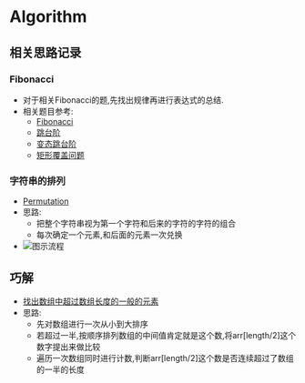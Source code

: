 # Algorithm
## 相关思路记录
### Fibonacci
* 对于相关Fibonacci的题,先找出规律再进行表达式的总结.
* 相关题目参考:
    * [Fibonacci](https://github.com/kvenLin/Algorithm/blob/master/JianzhiOffer/src/Fibonacci.java)
    * [跳台阶](https://github.com/kvenLin/Algorithm/blob/master/JianzhiOffer/src/JumpFloor.java)
    * [变态跳台阶](https://github.com/kvenLin/Algorithm/blob/master/JianzhiOffer/src/JumpFloorII.java)
    * [矩形覆盖问题](https://github.com/kvenLin/Algorithm/blob/master/JianzhiOffer/src/RectCover.java)
    
### 字符串的排列
* [Permutation](https://github.com/kvenLin/Algorithm/blob/master/JianzhiOffer/src/Permutation.java)
* 思路:
    * 把整个字符串视为第一个字符和后来的字符的字符的组合
    * 每次确定一个元素,和后面的元素一次兑换
* ![图示流程](https://pic4.zhimg.com/80/v2-48fce50383aa798b64fce457a49af897_hd.jpg)
## 巧解
* [找出数组中超过数组长度的一般的元素](https://github.com/kvenLin/Algorithm/blob/master/JianzhiOffer/src/MoreThanHalfNum_Solution.java)
* 思路:
    * 先对数组进行一次从小到大排序
    * 若超过一半,按顺序排列数组的中间值肯定就是这个数,将arr[length/2]这个数字提出来做比较
    * 遍历一次数组同时进行计数,判断arr[length/2]这个数是否连续超过了数组的一半的长度